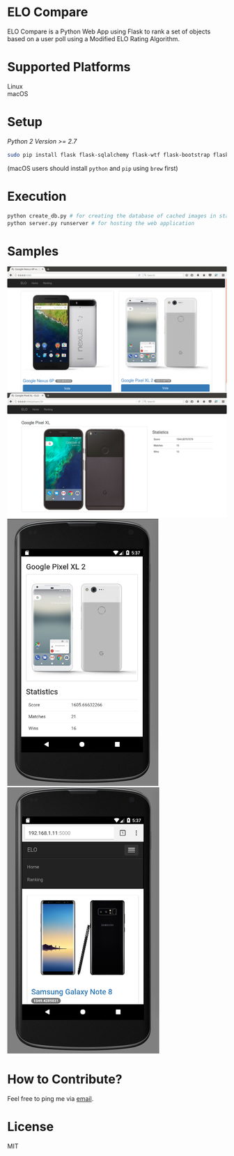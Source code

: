 # ELO Compare
ELO Compare is a Python Web App using Flask to rank a set of objects based on a user poll using a Modified ELO Rating Algorithm.

# Supported Platforms
Linux <br />
macOS

# Setup
*Python 2 Version >= 2.7*

```bash
sudo pip install flask flask-sqlalchemy flask-wtf flask-bootstrap flask-script
```

(macOS users should install `python` and `pip` using `brew` first)

# Execution
```bash
python create_db.py # for creating the database of cached images in static folder
python server.py runserver # for hosting the web application
```

# Samples
![alt text](https://github.com/sidhantnagpal/elo-compare/blob/master/samples/ELO_5.png "Sample 1")
![alt text](https://github.com/sidhantnagpal/elo-compare/blob/master/samples/ELO_3.png "Sample 2")
![alt text](https://github.com/sidhantnagpal/elo-compare/blob/master/samples/android_elo_1.png "Sample 3")
![alt text](https://github.com/sidhantnagpal/elo-compare/blob/master/samples/android_elo_2.png "Sample 4")

# How to Contribute?
Feel free to ping me via [email](mailto:sidhantnagpal97@gmail.com).

# License
MIT
